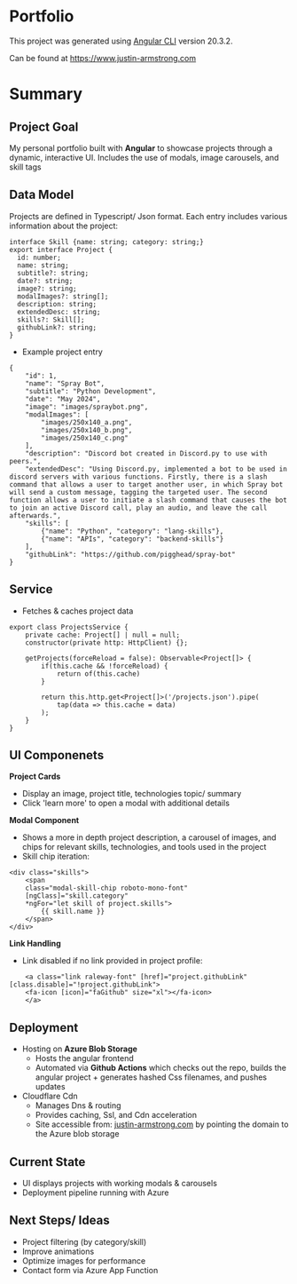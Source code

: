 # Portfolio

This project was generated using [Angular CLI](https://github.com/angular/angular-cli) version 20.3.2.

Can be found at https://www.justin-armstrong.com

# Summary
## Project Goal
My personal portfolio built with **Angular**  to showcase projects through a dynamic, interactive UI. 
Includes the use of modals, image carousels, and skill tags

## Data Model 
Projects are defined in Typescript/ Json format.
Each entry includes various information about the project:

```
interface Skill {name: string; category: string;}
export interface Project {
  id: number;
  name: string;
  subtitle?: string;
  date?: string;
  image?: string;
  modalImages?: string[];
  description: string;
  extendedDesc: string;
  skills?: Skill[];
  githubLink?: string;
}
```

- Example project entry
```
{
    "id": 1,
    "name": "Spray Bot",
    "subtitle": "Python Development",
    "date": "May 2024",
    "image": "images/spraybot.png",
    "modalImages": [
        "images/250x140_a.png",
        "images/250x140_b.png",
        "images/250x140_c.png"
    ],
    "description": "Discord bot created in Discord.py to use with peers.",
    "extendedDesc": "Using Discord.py, implemented a bot to be used in discord servers with various functions. Firstly, there is a slash command that allows a user to target another user, in which Spray bot will send a custom message, tagging the targeted user. The second function allows a user to initiate a slash command that causes the bot to join an active Discord call, play an audio, and leave the call afterwards.",
    "skills": [
        {"name": "Python", "category": "lang-skills"},
        {"name": "APIs", "category": "backend-skills"}
    ],
    "githubLink": "https://github.com/pigghead/spray-bot"
}
```

## Service
- Fetches & caches project data
```
export class ProjectsService {
    private cache: Project[] | null = null;
    constructor(private http: HttpClient) {};

    getProjects(forceReload = false): Observable<Project[]> {
        if(this.cache && !forceReload) {
            return of(this.cache)
        }

        return this.http.get<Project[]>('/projects.json').pipe(
            tap(data => this.cache = data)
        );
    }
}
```

## UI Componenets
**Project Cards**
- Display an image, project title, technologies topic/ summary
- Click 'learn more' to open a modal with additional details

**Modal Component**
- Shows a more in depth project description, a carousel of images, and
    chips for relevant skills, technologies, and tools used in the 
    project
- Skill chip iteration:
```
<div class="skills">
    <span 
    class="modal-skill-chip roboto-mono-font" 
    [ngClass]="skill.category"
    *ngFor="let skill of project.skills">
        {{ skill.name }}
    </span>
</div>
```

**Link Handling**
- Link disabled if no link provided in project profile:
```
    <a class="link raleway-font" [href]="project.githubLink" [class.disable]="!project.githubLink">
    <fa-icon [icon]="faGithub" size="xl"></fa-icon>
    </a>
```

## Deployment
- Hosting on **Azure Blob Storage**
    - Hosts the angular frontend
    - Automated via **Github Actions** which checks out the repo, builds the angular project +
        generates hashed Css filenames, and pushes updates
- Cloudflare Cdn
    - Manages Dns & routing
    - Provides caching, Ssl, and Cdn acceleration
    - Site accessible from: [justin-armstrong.com](https://www.justin-armstrong.com) by pointing the domain
        to the Azure blob storage

## Current State
- UI displays projects with working modals & carousels
- Deployment pipeline running with Azure

## Next Steps/ Ideas
- Project filtering (by category/skill)
- Improve animations
- Optimize images for performance
- Contact form via Azure App Function
